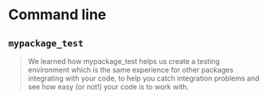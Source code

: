 # Command line

## `mypackage_test` 

> We learned how mypackage_test helps us create a testing environment which is the same experience for other packages integrating with your code, to help you catch integration problems and see how easy (or not!) your code is to work with.